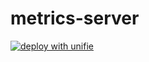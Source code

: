# metrics-server 

[![deploy with unifie](https://api.unifie.cloud/deploy-btn/button_unifie-one-click-deploy.gif)](https://unifie.cloud/kubernetes/unifie-project-xfm4ll903btmom0k)